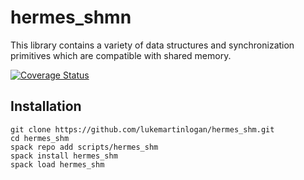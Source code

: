 
# hermes_shmn

This library contains a variety of data structures and synchronization
primitives which are compatible with shared memory.

[![Coverage Status](https://coveralls.io/repos/github/lukemartinlogan/hermes_shm/badge.svg?branch=master)](https://coveralls.io/github/lukemartinlogan/hermes_shm?branch=master)

## Installation

```
git clone https://github.com/lukemartinlogan/hermes_shm.git
cd hermes_shm
spack repo add scripts/hermes_shm
spack install hermes_shm
spack load hermes_shm
```
